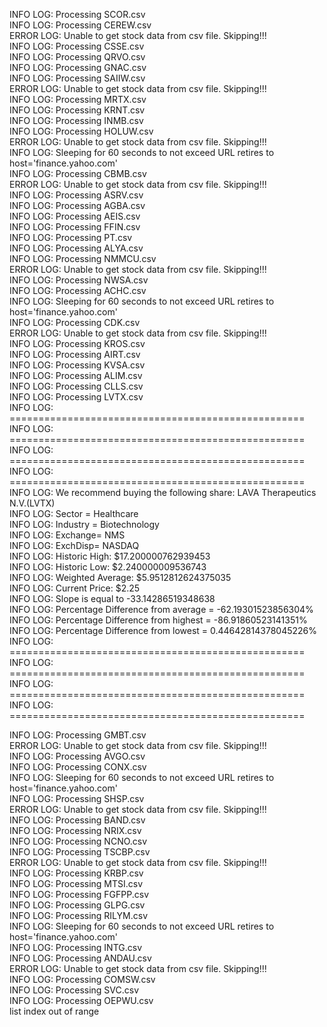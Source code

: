 INFO LOG: Processing SCOR.csv  
INFO LOG: Processing CEREW.csv  
ERROR LOG: Unable to get stock data from csv file. Skipping!!!  
INFO LOG: Processing CSSE.csv  
INFO LOG: Processing QRVO.csv  
INFO LOG: Processing GNAC.csv  
INFO LOG: Processing SAIIW.csv  
ERROR LOG: Unable to get stock data from csv file. Skipping!!!  
INFO LOG: Processing MRTX.csv  
INFO LOG: Processing KRNT.csv  
INFO LOG: Processing INMB.csv  
INFO LOG: Processing HOLUW.csv  
ERROR LOG: Unable to get stock data from csv file. Skipping!!!  
INFO LOG: Sleeping for 60 seconds to not exceed URL retires to host='finance.yahoo.com'  
INFO LOG: Processing CBMB.csv  
ERROR LOG: Unable to get stock data from csv file. Skipping!!!  
INFO LOG: Processing ASRV.csv  
INFO LOG: Processing AGBA.csv  
INFO LOG: Processing AEIS.csv  
INFO LOG: Processing FFIN.csv  
INFO LOG: Processing PT.csv  
INFO LOG: Processing ALYA.csv  
INFO LOG: Processing NMMCU.csv  
ERROR LOG: Unable to get stock data from csv file. Skipping!!!  
INFO LOG: Processing NWSA.csv  
INFO LOG: Processing ACHC.csv  
INFO LOG: Sleeping for 60 seconds to not exceed URL retires to host='finance.yahoo.com'  
INFO LOG: Processing CDK.csv  
ERROR LOG: Unable to get stock data from csv file. Skipping!!!  
INFO LOG: Processing KROS.csv  
INFO LOG: Processing AIRT.csv  
INFO LOG: Processing KVSA.csv  
INFO LOG: Processing ALIM.csv  
INFO LOG: Processing CLLS.csv  
INFO LOG: Processing LVTX.csv  
INFO LOG: ===================================================  
INFO LOG: ===================================================  
INFO LOG: ===================================================  
INFO LOG: ===================================================  
INFO LOG: We recommend buying the following share: LAVA Therapeutics N.V.(LVTX)  
INFO LOG: Sector = Healthcare  
INFO LOG: Industry = Biotechnology  
INFO LOG: Exchange= NMS  
INFO LOG: ExchDisp= NASDAQ  
INFO LOG: Historic High: $17.200000762939453  
INFO LOG: Historic Low: $2.240000009536743  
INFO LOG: Weighted Average: $5.9512812624375035  
INFO LOG: Current Price: $2.25  
INFO LOG: Slope is equal to -33.14286519348638  
INFO LOG: Percentage Difference from average = -62.19301523856304%  
INFO LOG: Percentage Difference from highest = -86.91860523141351%  
INFO LOG: Percentage Difference from lowest = 0.44642814378045226%  
INFO LOG: ===================================================  
INFO LOG: ===================================================  
INFO LOG: ===================================================  
INFO LOG: ===================================================


  
INFO LOG: Processing GMBT.csv  
ERROR LOG: Unable to get stock data from csv file. Skipping!!!  
INFO LOG: Processing AVGO.csv  
INFO LOG: Processing CONX.csv  
INFO LOG: Sleeping for 60 seconds to not exceed URL retires to host='finance.yahoo.com'  
INFO LOG: Processing SHSP.csv  
ERROR LOG: Unable to get stock data from csv file. Skipping!!!  
INFO LOG: Processing BAND.csv  
INFO LOG: Processing NRIX.csv  
INFO LOG: Processing NCNO.csv  
INFO LOG: Processing TSCBP.csv  
ERROR LOG: Unable to get stock data from csv file. Skipping!!!  
INFO LOG: Processing KRBP.csv  
INFO LOG: Processing MTSI.csv  
INFO LOG: Processing FGFPP.csv  
INFO LOG: Processing GLPG.csv  
INFO LOG: Processing RILYM.csv  
INFO LOG: Sleeping for 60 seconds to not exceed URL retires to host='finance.yahoo.com'  
INFO LOG: Processing INTG.csv  
INFO LOG: Processing ANDAU.csv  
ERROR LOG: Unable to get stock data from csv file. Skipping!!!  
INFO LOG: Processing COMSW.csv  
INFO LOG: Processing SVC.csv  
INFO LOG: Processing OEPWU.csv  
list index out of range
